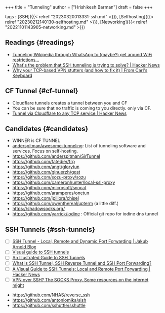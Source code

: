 +++
title = "Tunneling"
author = ["Hrishikesh Barman"]
draft = false
+++

tags
: [SSH]({{< relref "20230320013331-ssh.md" >}}), [Selfhosting]({{< relref "20230212140130-selfhosting.md" >}}), [Networking]({{< relref "20221101143905-networking.md" >}})


## Readings {#readings}

-   [Tunneling Wikipedia through WhatsApp to (maybe?) get around WiFi restrictions...](https://news.ycombinator.com/item?id=31463249)
-   [What's the problem that SSH tunneling is trying to solve? | Hacker News](https://news.ycombinator.com/item?id=36629772)
-   [Why your TCP-based VPN stutters (and how to fix it) | From Carl's Keyboard](https://blog.carldong.me/2023/05/03/why-do-vpns.html)


## CF Tunnel {#cf-tunnel}

-   Cloudflare tunnels creates a tunnel between you and CF
-   You can be sure that no traffic is coming to you directly. only via CF.
-   [Tunnel via Cloudflare to any TCP service | Hacker News](https://news.ycombinator.com/item?id=36007310)


## Candidates {#candidates}

-   WINNER is CF TUNNEL
-   [anderspitman/awesome-tunneling](https://github.com/anderspitman/awesome-tunneling): List of tunneling software and services. Focus on self-hosting.
-   <https://github.com/anderspitman/SirTunnel>
-   <https://github.com/fatedier/frp>
-   <https://github.com/angt/glorytun>
-   <https://github.com/ginuerzh/gost>
-   <https://github.com/sozu-proxy/sozu>
-   <https://github.com/cameronhunter/local-ssl-proxy>
-   <https://github.com/microsoft/snocat>
-   <https://github.com/aramperes/onetun>
-   <https://github.com/jpillora/chisel>
-   <https://github.com/owenthereal/upterm> (a little diff.)
-   <https://shadowsocks.org/>
-   <https://github.com/yarrick/iodine> :  Official git repo for iodine dns tunnel


## SSH Tunnels {#ssh-tunnels}

-   [ ] [SSH Tunnel - Local, Remote and Dynamic Port Forwarding | Jakub Arnold Blog](https://blog.jakuba.net/ssh-tunnel---local-remote-and-dynamic-port-forwarding/)
-   [ ] [Visual guide to SSH tunnels](https://robotmoon.com/ssh-tunnels/)
-   [ ] [An Illustrated Guide to SSH Tunnels](https://solitum.net/posts/an-illustrated-guide-to-ssh-tunnels/)
-   [ ] [What is SSH Tunnel, SSH Reverse Tunnel and SSH Port Forwarding?](https://goteleport.com/blog/ssh-tunneling-explained/)
-   [ ] [A Visual Guide to SSH Tunnels: Local and Remote Port Forwarding | Hacker News](https://news.ycombinator.com/item?id=34349929)
-   [ ] [VPN over SSH? The SOCKS Proxy. Some resources on the internet might](https://blog.gwlab.page/vpn-over-ssh-the-socks-proxy-8a8d7bdc7028)
-   <https://github.com/NHAS/reverse_ssh>
-   <https://github.com/antoniomika/sish>
-   <https://github.com/sshuttle/sshuttle>
